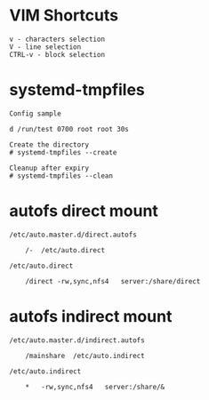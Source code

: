 # VIM Shortcuts

    v - characters selection
    V - line selection
    CTRL-v - block selection

# systemd-tmpfiles

    Config sample

    d /run/test 0700 root root 30s

    Create the directory
    # systemd-tmpfiles --create

    Cleanup after expiry
    # systemd-tmpfiles --clean

# autofs direct mount

    /etc/auto.master.d/direct.autofs

        /-  /etc/auto.direct

    /etc/auto.direct

        /direct -rw,sync,nfs4   server:/share/direct

# autofs indirect mount
    
    /etc/auto.master.d/indirect.autofs

        /mainshare  /etc/auto.indirect

    /etc/auto.indirect

        *   -rw,sync,nfs4   server:/share/&



